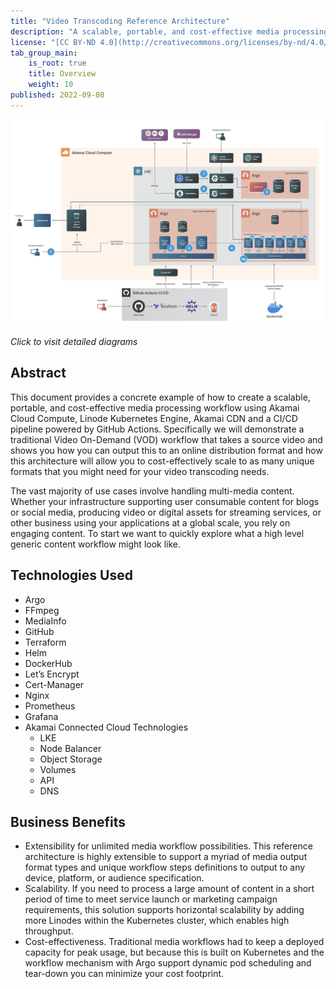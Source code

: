 ```yaml
---
title: "Video Transcoding Reference Architecture"
description: "A scalable, portable, and cost-effective media processing workflow using Akamai Cloud Compute, Linode Kubernetes Engine, Akamai CDN, and a GitHub Actions."
license: "[CC BY-ND 4.0](http://creativecommons.org/licenses/by-nd/4.0/)"
tab_group_main:
    is_root: true
    title: Overview
    weight: 10
published: 2022-09-08
---
```


[![Figure 3 Preview](figure-3-preview.jpg)](/docs/reference-architecture/video-transcoding/diagrams/)

*Click to visit detailed diagrams*

## Abstract

This document provides a concrete example of how to create a scalable, portable, and cost-effective media processing workflow using Akamai Cloud Compute, Linode Kubernetes Engine, Akamai CDN and a CI/CD pipeline powered by GitHub Actions.  Specifically we will demonstrate a traditional Video On-Demand (VOD) workflow that takes a source video and shows you how you can output this to an online distribution format and how this architecture will allow you to cost-effectively scale to as many unique formats that you might need for your video transcoding needs.

The vast majority of use cases involve handling multi-media content.  Whether your infrastructure supporting user consumable content for blogs or social media, producing video or digital assets for streaming services, or other business using your applications at a global scale, you rely on engaging content. To start we want to quickly explore what a high level generic content workflow might look like.

## Technologies Used

* Argo
* FFmpeg
* MediaInfo
* GitHub
* Terraform
* Helm
* DockerHub
* Let’s Encrypt
* Cert-Manager
* Nginx
* Prometheus
* Grafana
* Akamai Connected Cloud Technologies
   * LKE
   * Node Balancer
   * Object Storage
   * Volumes
   * API
   * DNS

## Business Benefits

* Extensibility for unlimited media workflow possibilities. This reference architecture is highly extensible to support a myriad of media output format types and unique workflow steps definitions to output to any device, platform, or audience specification.
* Scalability. If you need to process a large amount of content in a short period of time to meet service launch or marketing campaign requirements, this solution supports horizontal scalability by adding more Linodes within the Kubernetes cluster, which enables high throughput.
* Cost-effectiveness. Traditional media workflows had to keep a deployed capacity for peak usage, but because this is built on Kubernetes and the workflow mechanism with Argo support dynamic pod scheduling and tear-down you can minimize your cost footprint.